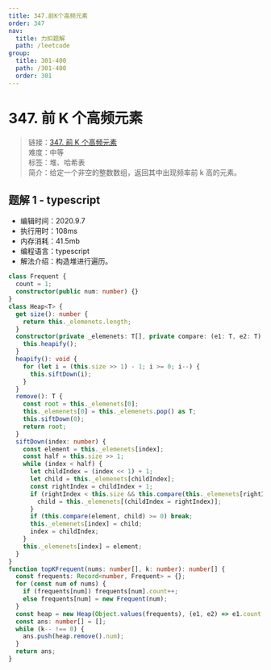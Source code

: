 ```yaml
---
title: 347.前K个高频元素
order: 347
nav:
  title: 力扣题解
  path: /leetcode
group:
  title: 301-400
  path: /301-400
  order: 301
---
```


# 347. 前 K 个高频元素

> 链接：[347. 前 K 个高频元素](https://leetcode-cn.com/problems/top-k-frequent-elements/)  
> 难度：中等  
> 标签：堆、哈希表  
> 简介：给定一个非空的整数数组，返回其中出现频率前 k 高的元素。

## 题解 1 - typescript

- 编辑时间：2020.9.7
- 执行用时：108ms
- 内存消耗：41.5mb
- 编程语言：typescript
- 解法介绍：构造堆进行遍历。

```typescript
class Frequent {
  count = 1;
  constructor(public num: number) {}
}
class Heap<T> {
  get size(): number {
    return this._elemenets.length;
  }
  constructor(private _elemenets: T[], private compare: (e1: T, e2: T) => number) {
    this.heapify();
  }
  heapify(): void {
    for (let i = (this.size >> 1) - 1; i >= 0; i--) {
      this.siftDown(i);
    }
  }
  remove(): T {
    const root = this._elemenets[0];
    this._elemenets[0] = this._elemenets.pop() as T;
    this.siftDown(0);
    return root;
  }
  siftDown(index: number) {
    const element = this._elemenets[index];
    const half = this.size >> 1;
    while (index < half) {
      let childIndex = (index << 1) + 1;
      let child = this._elemenets[childIndex];
      const rightIndex = childIndex + 1;
      if (rightIndex < this.size && this.compare(this._elemenets[rightIndex], child) > 0) {
        child = this._elemenets[(childIndex = rightIndex)];
      }
      if (this.compare(element, child) >= 0) break;
      this._elemenets[index] = child;
      index = childIndex;
    }
    this._elemenets[index] = element;
  }
}
function topKFrequent(nums: number[], k: number): number[] {
  const frequents: Record<number, Frequent> = {};
  for (const num of nums) {
    if (frequents[num]) frequents[num].count++;
    else frequents[num] = new Frequent(num);
  }
  const heap = new Heap(Object.values(frequents), (e1, e2) => e1.count - e2.count);
  const ans: number[] = [];
  while (k-- !== 0) {
    ans.push(heap.remove().num);
  }
  return ans;
}
```
